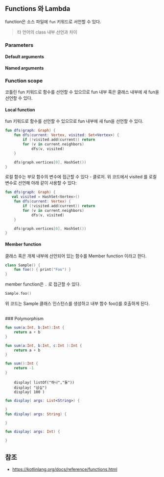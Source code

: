 ## Functions 와 Lambda

function은 소스 파일에 `fun` 키워드로 서언할 수 있다.

> 타 언어의 class 내부 선언과 차이


### Parameters


#### Default arguments


#### Named arguments


### Function scope

코틀린 fun 키워드로 함수를 선언할 수 있으므로 fun 내부 혹은 클래스 내부에 새 fun을 선언할 수 있다.

#### Local function

fun 키워드로 함수를 선언할 수 있으므로 fun 내부에 새 fun을 선언할 수 있다.

```kt
fun dfs(graph: Graph) {
    fun dfs(current: Vertex, visited: Set<Vertex>) {
        if (!visited.add(current)) return
        for (v in current.neighbors)
            dfs(v, visited)
    }

    dfs(graph.vertices[0], HashSet())
}
```

로컬 함수는 부모 함수의 변수에 접근할 수 있다 - 클로저. 위 코드에서 visited 를 로컬 변수로 선언해 아래 같이 사용할 수 있다:

```kt
fun dfs(graph: Graph) {
   val visited = HashSet<Vertex>()
    fun dfs(current: Vertex) {
        if (!visited.add(current)) return
        for (v in current.neighbors)
            dfs(v, visited)
    }

    dfs(graph.vertices[0], HashSet())
}
```

#### Member function

클래스 혹은 개체 내부에 선언되어 있는 함수를 Member function 이라고 한다.

```kt
class Sample() {
    fun foo() { print("Foo") }
}
```

member function은 `.` 로 접근할 수 있다.

```kt
Sample.foo()
```

위 코드는 Sample 클래스 인스턴스를 생성하고 내부 함수 foo()를 호출하게 된다.

<br>
### Polymorphism

```kt
fun sum(a:Int, b:Int):Int {
    return a + b
}

fun sum(a:Int, b:Int, c:Int ):Int {
    return a + b
}

fun sum():Int {
    return -1
}
```


```
    display( listOf("하나","둘"))
    display( "삼십")
    display( 100 )
```

```kt
fun display( args: List<String>) {

}
fun display( args: String) {

}

fun display( args: Int) {

}
```


## 참조
  - https://kotlinlang.org/docs/reference/functions.html